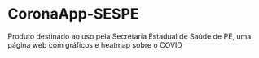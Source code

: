 # CoronaApp-SESPE
Produto destinado ao uso pela Secretaria Estadual de Saúde de PE, uma página web com gráficos e heatmap sobre o COVID
